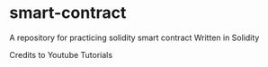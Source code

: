 # smart-contract
A repository for practicing solidity smart contract 
Written in Solidity

Credits to Youtube Tutorials 
